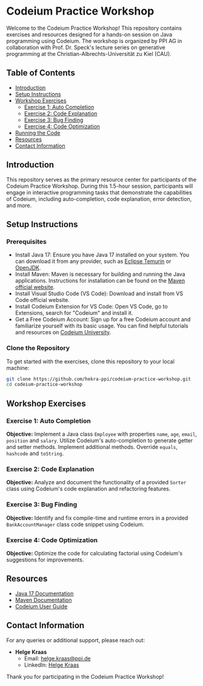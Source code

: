 # Codeium Practice Workshop

Welcome to the Codeium Practice Workshop! This repository contains exercises and resources designed for a hands-on session on Java programming using Codeium. The workshop is organized by PPI AG in collaboration with Prof. Dr. Speck's lecture series on generative programming at the Christian-Albrechts-Universität zu Kiel (CAU).

## Table of Contents

- [Introduction](#introduction)
- [Setup Instructions](#setup-instruction)
- [Workshop Exercises](#workshop-exercises)
  - [Exercise 1: Auto Completion](#exercise-1-auto-completion)
  - [Exercise 2: Code Explanation](#exercise-2-code-explanation)
  - [Exercise 3: Bug Finding](#exercise-3-bug-finding)
  - [Exercise 4: Code Optimization](#exercise-4-code-optimization)
- [Running the Code](#running-the-code)
- [Resources](#resources)
- [Contact Information](#contact-information)

## Introduction

This repository serves as the primary resource center for participants of the Codeium Practice Workshop. During this 1.5-hour session, participants will engage in interactive programming tasks that demonstrate the capabilities of Codeium, including auto-completion, code explanation, error detection, and more.

## Setup Instructions

### Prerequisites

- Install Java 17: Ensure you have Java 17 installed on your system. You can download it from any provider, such as [Eclipse Temurin](https://adoptium.net/de/temurin/releases/?version=17) or [OpenJDK](https://openjdk.org/).
- Install Maven: Maven is necessary for building and running the Java applications. Instructions for installation can be found on the [Maven official website](https://maven.apache.org/install.html).
- Install Visual Studio Code (VS Code): Download and install from VS Code official website.
- Install Codeium Extension for VS Code: Open VS Code, go to Extensions, search for "Codeium" and install it.
- Get a Free Codeium Account: Sign up for a free Codeium account and familiarize yourself with its basic usage. You can find helpful tutorials and resources on [Codeium University](https://codeium.com/university).


### Clone the Repository

To get started with the exercises, clone this repository to your local machine:

```bash
git clone https://github.com/hekra-ppi/codeium-practice-workshop.git
cd codeium-practice-workshop
```

## Workshop Exercises

### Exercise 1: Auto Completion

**Objective:** Implement a Java class `Employee` with properties `name`, `age`, `email`, `position` and `salary`. Utilize Codeium's auto-completion to generate getter and setter methods. Implement additional methods. Override `equals`, `hashcode` and `toString`. 

### Exercise 2: Code Explanation

**Objective:** Analyze and document the functionality of a provided `Sorter` class using Codeium's code explanation and refactoring features.

### Exercise 3: Bug Finding

**Objective:** Identify and fix compile-time and runtime errors in a provided `BankAccountManager` class code snippet using Codeium.

### Exercise 4: Code Optimization

**Objective:** Optimize the code for calculating factorial using Codeium's suggestions for improvements.

## Resources

- [Java 17 Documentation](https://docs.oracle.com/en/java/javase/17/docs/api/index.html)
- [Maven Documentation](https://maven.apache.org/guides/index.html)
- [Codeium User Guide](https://codeium.com/docs)

## Contact Information

For any queries or additional support, please reach out:

- **Helge Kraas**
  - Email: [helge.kraas@ppi.de](mailto:helge.kraas@ppi.de)
  - LinkedIn: [Helge Kraas](https://www.linkedin.com/in/helge-kraas-1ab07095/)

Thank you for participating in the Codeium Practice Workshop!